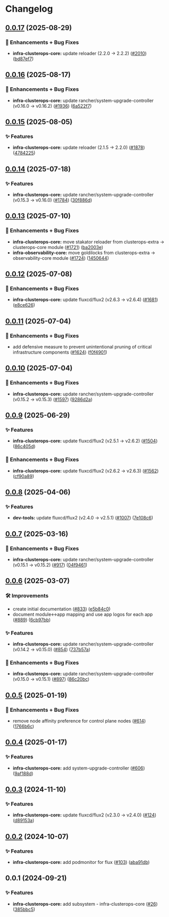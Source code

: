 # Changelog

## [0.0.17](https://github.com/ppat/homelab-ops-kubernetes-apps/compare/infra-clusterops-core-v0.0.16...infra-clusterops-core-v0.0.17) (2025-08-29)


### 🚀 Enhancements + Bug Fixes

* **infra-clusterops-core:** update reloader (2.2.0 -&gt; 2.2.2) ([#2010](https://github.com/ppat/homelab-ops-kubernetes-apps/issues/2010)) ([bd87ef7](https://github.com/ppat/homelab-ops-kubernetes-apps/commit/bd87ef726a2d3b3e126f23a43e75fc26b887be11))

## [0.0.16](https://github.com/ppat/homelab-ops-kubernetes-apps/compare/infra-clusterops-core-v0.0.15...infra-clusterops-core-v0.0.16) (2025-08-17)


### 🚀 Enhancements + Bug Fixes

* **infra-clusterops-core:** update rancher/system-upgrade-controller (v0.16.0 -&gt; v0.16.2) ([#1936](https://github.com/ppat/homelab-ops-kubernetes-apps/issues/1936)) ([6a522f7](https://github.com/ppat/homelab-ops-kubernetes-apps/commit/6a522f710a7a7ce27bd6bca0467b168f0b072def))

## [0.0.15](https://github.com/ppat/homelab-ops-kubernetes-apps/compare/infra-clusterops-core-v0.0.14...infra-clusterops-core-v0.0.15) (2025-08-05)


### ✨ Features

* **infra-clusterops-core:** update reloader (2.1.5 -&gt; 2.2.0) ([#1878](https://github.com/ppat/homelab-ops-kubernetes-apps/issues/1878)) ([4784225](https://github.com/ppat/homelab-ops-kubernetes-apps/commit/4784225a4bc9a7edb8ef2721009375cd283d33bb))

## [0.0.14](https://github.com/ppat/homelab-ops-kubernetes-apps/compare/infra-clusterops-core-v0.0.13...infra-clusterops-core-v0.0.14) (2025-07-18)


### ✨ Features

* **infra-clusterops-core:** update rancher/system-upgrade-controller (v0.15.3 -&gt; v0.16.0) ([#1784](https://github.com/ppat/homelab-ops-kubernetes-apps/issues/1784)) ([30f886d](https://github.com/ppat/homelab-ops-kubernetes-apps/commit/30f886d46035f8a27ad9d02069fe502fbf07f00b))

## [0.0.13](https://github.com/ppat/homelab-ops-kubernetes-apps/compare/infra-clusterops-core-v0.0.12...infra-clusterops-core-v0.0.13) (2025-07-10)


### 🚀 Enhancements + Bug Fixes

* **infra-clusterops-core:** move stakator reloader from clusterops-extra -&gt; clusterops-core module ([#1721](https://github.com/ppat/homelab-ops-kubernetes-apps/issues/1721)) ([ba2003e](https://github.com/ppat/homelab-ops-kubernetes-apps/commit/ba2003eaa3e92969b768031dd9d3378a5e13a380))
* **infra-observability-core:** move goldilocks from clusterops-extra -&gt; observability-core module ([#1724](https://github.com/ppat/homelab-ops-kubernetes-apps/issues/1724)) ([1450644](https://github.com/ppat/homelab-ops-kubernetes-apps/commit/14506448f82d46228009ca6b9b17085eeda325b0))

## [0.0.12](https://github.com/ppat/homelab-ops-kubernetes-apps/compare/infra-clusterops-core-v0.0.11...infra-clusterops-core-v0.0.12) (2025-07-08)


### 🚀 Enhancements + Bug Fixes

* **infra-clusterops-core:** update fluxcd/flux2 (v2.6.3 -&gt; v2.6.4) ([#1681](https://github.com/ppat/homelab-ops-kubernetes-apps/issues/1681)) ([e8ce626](https://github.com/ppat/homelab-ops-kubernetes-apps/commit/e8ce626fe59ae51e72bff25527964456a825e538))

## [0.0.11](https://github.com/ppat/homelab-ops-kubernetes-apps/compare/infra-clusterops-core-v0.0.10...infra-clusterops-core-v0.0.11) (2025-07-04)


### 🚀 Enhancements + Bug Fixes

* add defensive measure to prevent unintentional pruning of critical infrastructure components ([#1624](https://github.com/ppat/homelab-ops-kubernetes-apps/issues/1624)) ([f0f4901](https://github.com/ppat/homelab-ops-kubernetes-apps/commit/f0f4901cbab8f0f98876f5c881a823b96736d4b4))

## [0.0.10](https://github.com/ppat/homelab-ops-kubernetes-apps/compare/infra-clusterops-core-v0.0.9...infra-clusterops-core-v0.0.10) (2025-07-04)


### 🚀 Enhancements + Bug Fixes

* **infra-clusterops-core:** update rancher/system-upgrade-controller (v0.15.2 -&gt; v0.15.3) ([#1597](https://github.com/ppat/homelab-ops-kubernetes-apps/issues/1597)) ([9286d2a](https://github.com/ppat/homelab-ops-kubernetes-apps/commit/9286d2a969e0ef7c80267b45e452bf3fe78e6e39))

## [0.0.9](https://github.com/ppat/homelab-ops-kubernetes-apps/compare/infra-clusterops-core-v0.0.8...infra-clusterops-core-v0.0.9) (2025-06-29)


### ✨ Features

* **infra-clusterops-core:** update fluxcd/flux2 (v2.5.1 -&gt; v2.6.2) ([#1504](https://github.com/ppat/homelab-ops-kubernetes-apps/issues/1504)) ([86c405d](https://github.com/ppat/homelab-ops-kubernetes-apps/commit/86c405d10e3d0756eeee6e134215c9dbf6b8b1eb))


### 🚀 Enhancements + Bug Fixes

* **infra-clusterops-core:** update fluxcd/flux2 (v2.6.2 -&gt; v2.6.3) ([#1562](https://github.com/ppat/homelab-ops-kubernetes-apps/issues/1562)) ([cf90a89](https://github.com/ppat/homelab-ops-kubernetes-apps/commit/cf90a89bb1cd88c60ebfce2b247a18b0b48a9a99))

## [0.0.8](https://github.com/ppat/homelab-ops-kubernetes-apps/compare/infra-clusterops-core-v0.0.7...infra-clusterops-core-v0.0.8) (2025-04-06)


### ✨ Features

* **dev-tools:** update fluxcd/flux2 (v2.4.0 -&gt; v2.5.1) ([#1007](https://github.com/ppat/homelab-ops-kubernetes-apps/issues/1007)) ([7e108c6](https://github.com/ppat/homelab-ops-kubernetes-apps/commit/7e108c6399805298b67dfec248ed5fce04bb5633))

## [0.0.7](https://github.com/ppat/homelab-ops-kubernetes-apps/compare/infra-clusterops-core-v0.0.6...infra-clusterops-core-v0.0.7) (2025-03-16)


### 🚀 Enhancements + Bug Fixes

* **infra-clusterops-core:** update rancher/system-upgrade-controller (v0.15.1 -&gt; v0.15.2) ([#917](https://github.com/ppat/homelab-ops-kubernetes-apps/issues/917)) ([04f9461](https://github.com/ppat/homelab-ops-kubernetes-apps/commit/04f9461f6c54063cdb865f4703c1d323cb2705e0))

## [0.0.6](https://github.com/ppat/homelab-ops-kubernetes-apps/compare/infra-clusterops-core-v0.0.5...infra-clusterops-core-v0.0.6) (2025-03-07)


### 🛠 Improvements

* create initial documentation ([#833](https://github.com/ppat/homelab-ops-kubernetes-apps/issues/833)) ([e5b84c0](https://github.com/ppat/homelab-ops-kubernetes-apps/commit/e5b84c03920d34e3055bea987b465e04092af030))
* document module&lt;-&gt;app mapping and use app logos for each app ([#889](https://github.com/ppat/homelab-ops-kubernetes-apps/issues/889)) ([6cb97bb](https://github.com/ppat/homelab-ops-kubernetes-apps/commit/6cb97bb71826434291de7b067983830376f0d12b))


### ✨ Features

* **infra-clusterops-core:** update rancher/system-upgrade-controller (v0.14.2 -&gt; v0.15.0) ([#854](https://github.com/ppat/homelab-ops-kubernetes-apps/issues/854)) ([737b57a](https://github.com/ppat/homelab-ops-kubernetes-apps/commit/737b57a3dd35e9a37dbef108d4a3fa99b24f9f5b))


### 🚀 Enhancements + Bug Fixes

* **infra-clusterops-core:** update rancher/system-upgrade-controller (v0.15.0 -&gt; v0.15.1) ([#897](https://github.com/ppat/homelab-ops-kubernetes-apps/issues/897)) ([86c20bc](https://github.com/ppat/homelab-ops-kubernetes-apps/commit/86c20bc26c4a326a8d73fb0f4a82fe960eeac4e1))

## [0.0.5](https://github.com/ppat/homelab-ops-kubernetes-apps/compare/infra-clusterops-core-v0.0.4...infra-clusterops-core-v0.0.5) (2025-01-19)


### 🚀 Enhancements + Bug Fixes

* remove node affinity preference for control plane nodes ([#614](https://github.com/ppat/homelab-ops-kubernetes-apps/issues/614)) ([1766b6c](https://github.com/ppat/homelab-ops-kubernetes-apps/commit/1766b6c5019b6faa22e29c77e44b29153318d60b))

## [0.0.4](https://github.com/ppat/homelab-ops-kubernetes-apps/compare/infra-clusterops-core-v0.0.3...infra-clusterops-core-v0.0.4) (2025-01-17)


### ✨ Features

* **infra-clusterops-core:** add system-upgrade-controller ([#606](https://github.com/ppat/homelab-ops-kubernetes-apps/issues/606)) ([9af188d](https://github.com/ppat/homelab-ops-kubernetes-apps/commit/9af188d767c50bf44e2e19392ce3af092fc8b038))

## [0.0.3](https://github.com/ppat/homelab-ops-kubernetes-apps/compare/infra-clusterops-core-v0.0.2...infra-clusterops-core-v0.0.3) (2024-11-10)


### ✨ Features

* **infra-clusterops-core:** update fluxcd/flux2 (v2.3.0 -&gt; v2.4.0) ([#124](https://github.com/ppat/homelab-ops-kubernetes-apps/issues/124)) ([d89153a](https://github.com/ppat/homelab-ops-kubernetes-apps/commit/d89153ab4b78cbe57fedf8edcb95ba32bd2cb73b))

## [0.0.2](https://github.com/ppat/homelab-ops-kubernetes-apps/compare/infra-clusterops-core-v0.0.1...infra-clusterops-core-v0.0.2) (2024-10-07)


### ✨ Features

* **infra-clusterops-core:** add podmonitor for flux ([#103](https://github.com/ppat/homelab-ops-kubernetes-apps/issues/103)) ([aba91db](https://github.com/ppat/homelab-ops-kubernetes-apps/commit/aba91db4af50f4aa1cc0bebf8751036197219305))

## 0.0.1 (2024-09-21)


### ✨ Features

* **infra-clusterops-core:** add subsystem - infra-clusterops-core ([#26](https://github.com/ppat/homelab-ops-kubernetes-apps/issues/26)) ([385bbc5](https://github.com/ppat/homelab-ops-kubernetes-apps/commit/385bbc50845cf53103186e12562305224dfe4b18))
